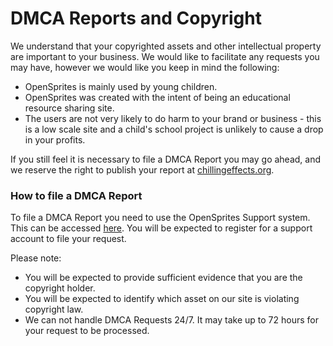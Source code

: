 # DMCA Reports and Copyright
We understand that your copyrighted assets and other intellectual property are important to your business. We would like to facilitate any requests you may have, however we would like you keep in mind the following:
 - OpenSprites is mainly used by young children. 
 - OpenSprites was created with the intent of being an educational resource sharing site.
 - The users are not very likely to do harm to your brand or business - this is a low scale site and a child's school project is unlikely to cause a drop in your profits.
 
If you still feel it is necessary to file a DMCA Report you may go ahead, and we reserve the right to publish your report at [chillingeffects.org](http://chillingeffects.org).

### How to file a DMCA Report ###
To file a DMCA Report you need to use the OpenSprites Support system. This can be accessed [here](https://opensprites.atlassian.net/servicedesk/customer/portal/2).
You will be expected to register for a support account to file your request.

Please note:
 - You will be expected to provide sufficient evidence that you are the copyright holder.
 - You will be expected to identify which asset on our site is violating copyright law.
 - We can not handle DMCA Requests 24/7. It may take up to 72 hours for your request to be processed.

